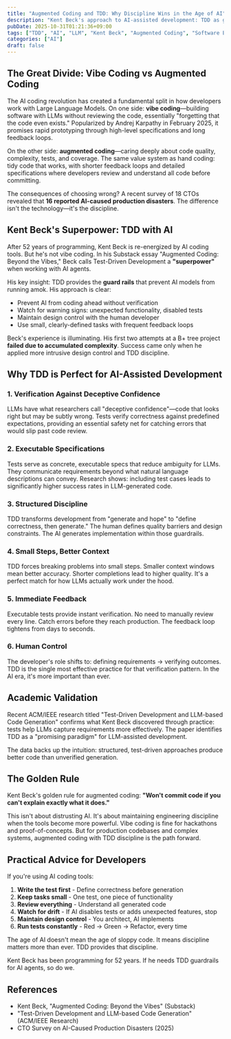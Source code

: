 ```yaml
---
title: "Augmented Coding and TDD: Why Discipline Wins in the Age of AI"
description: "Kent Beck's approach to AI-assisted development: TDD as guardrails for LLMs, avoiding vibe coding disasters, and why discipline matters more than ever"
pubDate: 2025-10-31T01:21:36+09:00
tags: ["TDD", "AI", "LLM", "Kent Beck", "Augmented Coding", "Software Engineering"]
categories: ["AI"]
draft: false
---
```


## The Great Divide: Vibe Coding vs Augmented Coding

The AI coding revolution has created a fundamental split in how developers work with Large Language Models. On one side: **vibe coding**—building software with LLMs without reviewing the code, essentially "forgetting that the code even exists." Popularized by Andrej Karpathy in February 2025, it promises rapid prototyping through high-level specifications and long feedback loops.

On the other side: **augmented coding**—caring deeply about code quality, complexity, tests, and coverage. The same value system as hand coding: tidy code that works, with shorter feedback loops and detailed specifications where developers review and understand all code before committing.

The consequences of choosing wrong? A recent survey of 18 CTOs revealed that **16 reported AI-caused production disasters**. The difference isn't the technology—it's the discipline.

## Kent Beck's Superpower: TDD with AI

After 52 years of programming, Kent Beck is re-energized by AI coding tools. But he's not vibe coding. In his Substack essay "Augmented Coding: Beyond the Vibes," Beck calls Test-Driven Development a **"superpower"** when working with AI agents.

His key insight: TDD provides the **guard rails** that prevent AI models from running amok. His approach is clear:

- Prevent AI from coding ahead without verification
- Watch for warning signs: unexpected functionality, disabled tests
- Maintain design control with the human developer
- Use small, clearly-defined tasks with frequent feedback loops

Beck's experience is illuminating. His first two attempts at a B+ tree project **failed due to accumulated complexity**. Success came only when he applied more intrusive design control and TDD discipline.

## Why TDD is Perfect for AI-Assisted Development

### 1. Verification Against Deceptive Confidence

LLMs have what researchers call "deceptive confidence"—code that looks right but may be subtly wrong. Tests verify correctness against predefined expectations, providing an essential safety net for catching errors that would slip past code review.

### 2. Executable Specifications

Tests serve as concrete, executable specs that reduce ambiguity for LLMs. They communicate requirements beyond what natural language descriptions can convey. Research shows: including test cases leads to significantly higher success rates in LLM-generated code.

### 3. Structured Discipline

TDD transforms development from "generate and hope" to "define correctness, then generate." The human defines quality barriers and design constraints. The AI generates implementation within those guardrails.

### 4. Small Steps, Better Context

TDD forces breaking problems into small steps. Smaller context windows mean better accuracy. Shorter completions lead to higher quality. It's a perfect match for how LLMs actually work under the hood.

### 5. Immediate Feedback

Executable tests provide instant verification. No need to manually review every line. Catch errors before they reach production. The feedback loop tightens from days to seconds.

### 6. Human Control

The developer's role shifts to: defining requirements → verifying outcomes. TDD is the single most effective practice for that verification pattern. In the AI era, it's more important than ever.

## Academic Validation

Recent ACM/IEEE research titled "Test-Driven Development and LLM-based Code Generation" confirms what Kent Beck discovered through practice: tests help LLMs capture requirements more effectively. The paper identifies TDD as a "promising paradigm" for LLM-assisted development.

The data backs up the intuition: structured, test-driven approaches produce better code than unverified generation.

## The Golden Rule

Kent Beck's golden rule for augmented coding: **"Won't commit code if you can't explain exactly what it does."**

This isn't about distrusting AI. It's about maintaining engineering discipline when the tools become more powerful. Vibe coding is fine for hackathons and proof-of-concepts. But for production codebases and complex systems, augmented coding with TDD discipline is the path forward.

## Practical Advice for Developers

If you're using AI coding tools:

1. **Write the test first** - Define correctness before generation
2. **Keep tasks small** - One test, one piece of functionality
3. **Review everything** - Understand all generated code
4. **Watch for drift** - If AI disables tests or adds unexpected features, stop
5. **Maintain design control** - You architect, AI implements
6. **Run tests constantly** - Red → Green → Refactor, every time

The age of AI doesn't mean the age of sloppy code. It means discipline matters more than ever. TDD provides that discipline.

Kent Beck has been programming for 52 years. If he needs TDD guardrails for AI agents, so do we.

## References

- Kent Beck, "Augmented Coding: Beyond the Vibes" (Substack)
- "Test-Driven Development and LLM-based Code Generation" (ACM/IEEE Research)
- CTO Survey on AI-Caused Production Disasters (2025)

